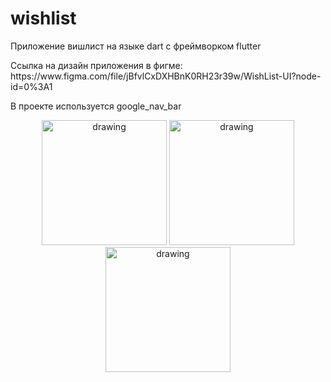 # wishlist

Приложение вишлист на языке dart с фреймворком flutter
<p>
    Cсылка на дизайн приложения в фигме: https://www.figma.com/file/jBfvlCxDXHBnK0RH23r39w/WishList-UI?node-id=0%3A1
</p>
В проекте используется google_nav_bar

<p></p>
<p align="center">
    <img src="https://sun9-53.userapi.com/impg/vKHMpuaMlM_ucdfGTV25SfOtlzaUphxeN8mS_w/B06Nud4ALSs.jpg?size=1051x2160&quality=96&sign=c2ba07bb47027e1f35d91dd62c6f3704&type=album" alt="drawing" width="200"/>
    <img src="https://sun1-55.userapi.com/impg/g57SpXXx_bIKS421dcKsakC0mbR-6P0-S8HlxQ/8DhDZcv_owQ.jpg?size=1051x2160&quality=96&sign=c4547777600e8f435d874926ce0fd4be&type=album" alt="drawing" width="200"/>
    <img src="https://sun9-3.userapi.com/impg/1_N0Qt5FhegyberSXrtD5m6Fw1UR3OQBdFkpFw/X5E6yHZLkVo.jpg?size=1051x2160&quality=96&sign=d3281b6386406ef794cee4665a21d053&type=album" alt="drawing" width="200"/>
</p>